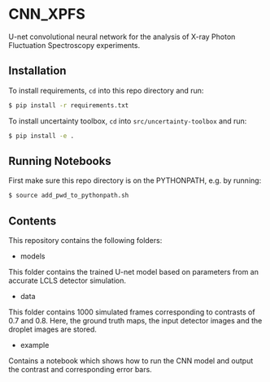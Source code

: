 # CNN_XPFS
U-net convolutional neural network for the analysis of X-ray Photon Fluctuation Spectroscopy experiments. 

## Installation

To install requirements, `cd` into this repo directory and run:
```bash
$ pip install -r requirements.txt
```

To install uncertainty toolbox, `cd` into `src/uncertainty-toolbox` and run:

```bash
$ pip install -e .
```

## Running Notebooks

First make sure this repo directory is on the PYTHONPATH, e.g. by running:
```bash
$ source add_pwd_to_pythonpath.sh
```

## Contents

This repository contains the following folders: 

 - models

This folder contains the trained U-net model based on parameters from an accurate LCLS detector simulation. 

- data

This folder contains 1000 simulated frames corresponding to contrasts of 0.7 and 0.8. Here, the ground truth maps, the input detector images and the droplet images are stored. 

- example

Contains a notebook which shows how to run the CNN model and output the contrast and corresponding error bars. 
